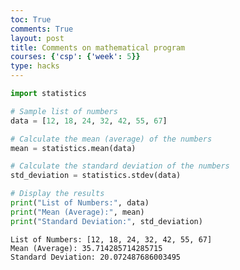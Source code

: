 ```yaml
---
toc: True
comments: True
layout: post
title: Comments on mathematical program
courses: {'csp': {'week': 5}}
type: hacks
---
```


```python
import statistics

# Sample list of numbers
data = [12, 18, 24, 32, 42, 55, 67]

# Calculate the mean (average) of the numbers
mean = statistics.mean(data)

# Calculate the standard deviation of the numbers
std_deviation = statistics.stdev(data)

# Display the results
print("List of Numbers:", data)
print("Mean (Average):", mean)
print("Standard Deviation:", std_deviation)

```

    List of Numbers: [12, 18, 24, 32, 42, 55, 67]
    Mean (Average): 35.714285714285715
    Standard Deviation: 20.072487686003495

